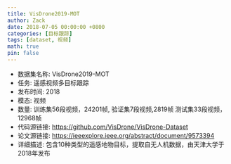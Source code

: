 ```yaml
---
title: VisDrone2019-MOT
author: Zack
date: 2018-07-05 00:00:00 +0800
categories: [目标跟踪]
tags: [dataset, 视频]
math: true
pin: false
---
```

- 数据集名称: VisDrone2019-MOT
- 任务: 遥感视频多目标跟踪
- 发布时间: 2018
- 模态: 视频
- 数量: 训练集56段视频，24201帧, 验证集7段视频,2819帧 测试集33段视频，12968帧 
- 代码源链接: https://github.com/VisDrone/VisDrone-Dataset
- 论文源链接: https://ieeexplore.ieee.org/abstract/document/9573394
- 详细描述: 包含10种类型的遥感地物目标，提取自无人机数据，由天津大学于2018年发布
